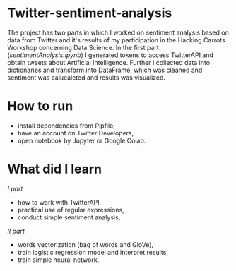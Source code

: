 # Twitter-sentiment-analysis
The project has two parts in which I worked on sentiment analysis based on data from Twitter and it's results of my participation in the Hacking Carrots Workshop concerning Data Science.
In the first part (*sentimentAnalysis.ipynb*) I generated tokens to access TwitterAPI and obtain tweets about Artificial Intelligence. Further I collected data into dictionaries and transform into DataFrame, which was cleaned and sentiment was calucaleted and results was visualized.

# How to run
- install dependencies from Pipfile,
- have an account on Twitter Developers, 
- open notebook by Jupyter or Google Colab.

# What did I learn
*I part*
- how to work with TwitterAPI,
- practical use of regular expressions,
- conduct simple sentiment analysis,

*II part*
- words vectorization (bag of words and GloVe),
- train logistic regression model and interpret results,
- train simple neural network.

